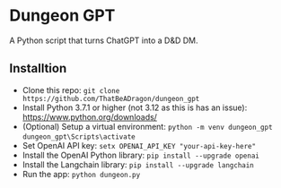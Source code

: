 # Dungeon GPT
A Python script that turns ChatGPT into a D&D DM.

## Installtion
* Clone this repo: ```git clone https://github.com/ThatBeADragon/dungeon_gpt```
* Install Python 3.7.1 or higher (not 3.12 as this is has an issue): https://www.python.org/downloads/
* (Optional) Setup a virtual environment: ```python -m venv dungeon_gpt``` ```dungeon_gpt\Scripts\activate```
* Set OpenAI API key: ```setx OPENAI_API_KEY "your-api-key-here"```
* Install the OpenAI Python library: ```pip install --upgrade openai```
* Install the Langchain library: ```pip install --upgrade langchain```
* Run the app: ```python dungeon.py```
